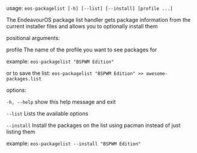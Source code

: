usage: `eos-packagelist [-h] [--list] [--install] [profile ...]`

The EndeavourOS package list handler gets package information from the current installer files and allows you to optionally
install them

positional arguments:

  profile      The name of the profile you want to see packages for

example: `eos-packagelist "BSPWM Edition"`

or to save the list:
`eos-packagelist "BSPWM Edition" >> awesome-packages.list`
  

options:

  `-h, --help`   show this help message and exit
  
  `--list`       Lists the available options
  
  `--install`    Install the packages on the list using pacman instead of just listing them

example:
`eos-packagelist --install "BSPWM Edition"`
